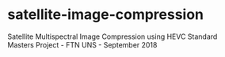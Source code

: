 # satellite-image-compression
Satellite Multispectral Image Compression using HEVC Standard  
Masters Project - FTN UNS - September 2018  
